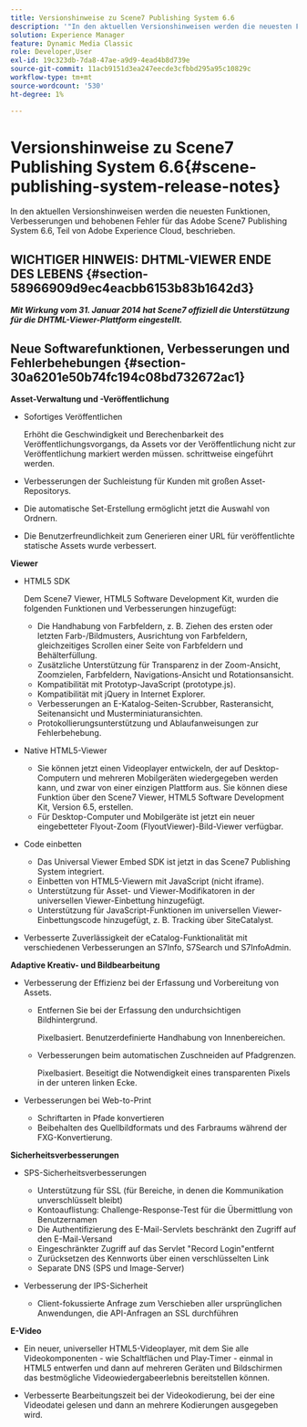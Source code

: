 ```yaml
---
title: Versionshinweise zu Scene7 Publishing System 6.6
description: '"In den aktuellen Versionshinweisen werden die neuesten Funktionen, Verbesserungen und behobenen Fehler für Adobe Scene7 Publishing System 6.6, Teil der Adobe Experience Manager-Lösung in der Adobe Experience Cloud, beschrieben."'
solution: Experience Manager
feature: Dynamic Media Classic
role: Developer,User
exl-id: 19c323db-7da8-47ae-a9d9-4ead4b8d739e
source-git-commit: 11acb9151d3ea247eecde3cfbbd295a95c10829c
workflow-type: tm+mt
source-wordcount: '530'
ht-degree: 1%

---
```


# Versionshinweise zu Scene7 Publishing System 6.6{#scene-publishing-system-release-notes}

In den aktuellen Versionshinweisen werden die neuesten Funktionen, Verbesserungen und behobenen Fehler für das Adobe Scene7 Publishing System 6.6, Teil von Adobe Experience Cloud, beschrieben.

## WICHTIGER HINWEIS: DHTML-VIEWER ENDE DES LEBENS {#section-58966909d9ec4eacbb6153b83b1642d3}

***Mit Wirkung vom 31. Januar 2014 hat Scene7 offiziell die Unterstützung für die DHTML-Viewer-Plattform eingestellt.***

## Neue Softwarefunktionen, Verbesserungen und Fehlerbehebungen {#section-30a6201e50b74fc194c08bd732672ac1}

**Asset-Verwaltung und -Veröffentlichung**

* Sofortiges Veröffentlichen

   Erhöht die Geschwindigkeit und Berechenbarkeit des Veröffentlichungsvorgangs, da Assets vor der Veröffentlichung nicht zur Veröffentlichung markiert werden müssen. schrittweise eingeführt werden.

* Verbesserungen der Suchleistung für Kunden mit großen Asset-Repositorys.
* Die automatische Set-Erstellung ermöglicht jetzt die Auswahl von Ordnern.
* Die Benutzerfreundlichkeit zum Generieren einer URL für veröffentlichte statische Assets wurde verbessert.

**Viewer**

* HTML5 SDK

   Dem Scene7 Viewer, HTML5 Software Development Kit, wurden die folgenden Funktionen und Verbesserungen hinzugefügt:

   * Die Handhabung von Farbfeldern, z. B. Ziehen des ersten oder letzten Farb-/Bildmusters, Ausrichtung von Farbfeldern, gleichzeitiges Scrollen einer Seite von Farbfeldern und Behälterfüllung.
   * Zusätzliche Unterstützung für Transparenz in der Zoom-Ansicht, Zoomzielen, Farbfeldern, Navigations-Ansicht und Rotationsansicht.
   * Kompatibilität mit Prototyp-JavaScript (prototype.js).
   * Kompatibilität mit jQuery in Internet Explorer.
   * Verbesserungen an E-Katalog-Seiten-Scrubber, Rasteransicht, Seitenansicht und Musterminiaturansichten.
   * Protokollierungsunterstützung und Ablaufanweisungen zur Fehlerbehebung.

* Native HTML5-Viewer

   * Sie können jetzt einen Videoplayer entwickeln, der auf Desktop-Computern und mehreren Mobilgeräten wiedergegeben werden kann, und zwar von einer einzigen Plattform aus. Sie können diese Funktion über den Scene7 Viewer, HTML5 Software Development Kit, Version 6.5, erstellen.
   * Für Desktop-Computer und Mobilgeräte ist jetzt ein neuer eingebetteter Flyout-Zoom (FlyoutViewer)-Bild-Viewer verfügbar.

* Code einbetten

   * Das Universal Viewer Embed SDK ist jetzt in das Scene7 Publishing System integriert.
   * Einbetten von HTML5-Viewern mit JavaScript (nicht iframe).
   * Unterstützung für Asset- und Viewer-Modifikatoren in der universellen Viewer-Einbettung hinzugefügt.
   * Unterstützung für JavaScript-Funktionen im universellen Viewer-Einbettungscode hinzugefügt, z. B. Tracking über SiteCatalyst.

* Verbesserte Zuverlässigkeit der eCatalog-Funktionalität mit verschiedenen Verbesserungen an S7Info, S7Search und S7InfoAdmin.

**Adaptive Kreativ- und Bildbearbeitung**

* Verbesserung der Effizienz bei der Erfassung und Vorbereitung von Assets.

   * Entfernen Sie bei der Erfassung den undurchsichtigen Bildhintergrund.

      Pixelbasiert. Benutzerdefinierte Handhabung von Innenbereichen.
   * Verbesserungen beim automatischen Zuschneiden auf Pfadgrenzen.

      Pixelbasiert. Beseitigt die Notwendigkeit eines transparenten Pixels in der unteren linken Ecke.

* Verbesserungen bei Web-to-Print

   * Schriftarten in Pfade konvertieren
   * Beibehalten des Quellbildformats und des Farbraums während der FXG-Konvertierung.

**Sicherheitsverbesserungen**

* SPS-Sicherheitsverbesserungen

   * Unterstützung für SSL (für Bereiche, in denen die Kommunikation unverschlüsselt bleibt)
   * Kontoauflistung: Challenge-Response-Test für die Übermittlung von Benutzernamen
   * Die Authentifizierung des E-Mail-Servlets beschränkt den Zugriff auf den E-Mail-Versand
   * Eingeschränkter Zugriff auf das Servlet &quot;Record Login&quot;entfernt
   * Zurücksetzen des Kennworts über einen verschlüsselten Link
   * Separate DNS (SPS und Image-Server)

* Verbesserung der IPS-Sicherheit

   * Client-fokussierte Anfrage zum Verschieben aller ursprünglichen Anwendungen, die API-Anfragen an SSL durchführen

**E-Video**

* Ein neuer, universeller HTML5-Videoplayer, mit dem Sie alle Videokomponenten - wie Schaltflächen und Play-Timer - einmal in HTML5 entwerfen und dann auf mehreren Geräten und Bildschirmen das bestmögliche Videowiedergabeerlebnis bereitstellen können.

* Verbesserte Bearbeitungszeit bei der Videokodierung, bei der eine Videodatei gelesen und dann an mehrere Kodierungen ausgegeben wird.
